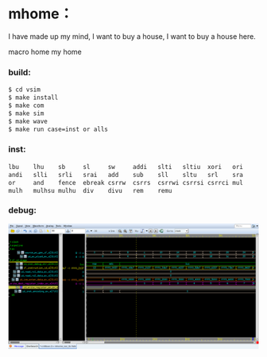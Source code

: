 # mhome：
  I have made up my mind, I want to buy a house, I want to buy a house here.
  
  macro home my home

### build:
```shell
$ cd vsim
$ make install
$ make com
$ make sim
$ make wave
$ make run case=inst or alls
```
### inst:
```shell
lbu    lhu    sb     sl     sw     addi   slti   sltiu  xori   ori    
andi   slli   srli   srai   add    sub    sll    sltu   srl    sra    
or     and    fence  ebreak csrrw  csrrs  csrrwi csrrsi csrrci mul    
mulh   mulhsu mulhu  div    divu   rem    remu   
```
### debug:
![ifidstage](https://github.com/OpenEDF/mhome/blob/main/doc/pic/ifidstage.png)
